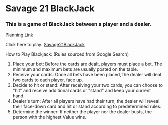 # Savage 21 BlackJack
### This is a game of BlackJack between a player and a dealer.

[Planning Link](https://docs.google.com/document/d/15i4bWZ4_lEYdKUvocqUYD2bWdtyR3qOV6sP3EFn_hoE/edit?tab=t.0)

Click here to play: [Savage21BlackJack](https://github.com/DDowdell/savage-21-blackjack.git)

How to Play Blackjack: (Rules sourced from Google Search)
1. Place your bet: Before the cards are dealt, players must place a bet. The minimum and maximum bets are usually posted on the table.
2. Receive your cards: Once all bets have been placed, the dealer will deal two cards to each player, face up.
3. Decide to hit or stand: After receiving your two cards, you can choose to "hit" and receive additional cards or "stand" and keep your
current hand.
4. Dealer's turn: After all players have had their turn, the dealer will reveal their face-down card and hit or stand according to
predetermined rules.
5. Determine the winner: If neither the player nor the dealer busts, the person with the highest
Value wins.
